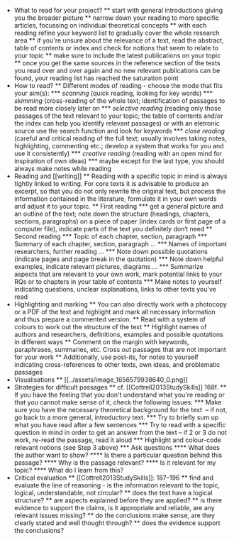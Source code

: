 * What to read for your project?
    ** start with general introductions giving you the broader picture
    ** narrow down your reading to more specific articles, focussing on individual theoretical concepts
    ** with each reading refine your keyword list to gradually cover the whole research area
    ** if you're unsure about the relevance of a text, read the abstract, table of contents or index and check for notions that seem to relate to your topic
    ** make sure to include the latest publications on your topic
    ** once you get the same sources in the reference section of the texts you read over and over again and no new relevant publications can be found, your reading list has reached the saturation point
* How to read?
    ** Different modes of reading - choose the mode that fits your aim(s):
        *** *scanning* (quick reading, looking for key words)
        *** *skimming* (cross-reading of the whole text; identification of passages to be read more closely later on
        *** *selective reading* (reading only those passages of the text relevant to your topic; the table of contents and/or the index can help you identify relevant passages) or with an eletronic source use the search function and look for keywords
        *** *close reading* (careful and critical reading of the full text; usually involves taking notes, highlighting, commenting etc.; develop a system that works for you and use it consistently)
        *** *creative reading* (reading with an open mind for inspiration of own ideas)
        *** maybe except for the last type, you should always make notes while reading
* Reading and [[writing]]
    ** Reading with a specific topic in mind is always tightly linked to writing. For core texts it is advisable to produce an excerpt, so that you do not only rewrite the original text, but process the information contained in the literature, formulate it in your own words and adjust it to your topic.
    ** First reading
        *** get a general picture and an outline of the text; note down the structure (headings, chapters, sections, paragraphs) on a piece of paper (index cards or first page of a computer file), indicate parts of the text you definitely don‘t need
        ** Second reading
        *** Topic of each chapter, section, paragraph
        *** Summary of each chapter, section, paragraph ...
        *** Names of important researchers, further reading ...
        *** Note down possible quotations (indicate pages and page break in the quotation)
        *** Note down helpful examples, indicate relevant pictures, diagrams …
        *** Summarize aspects that are relevant to your own work, mark potential links to your RQs or to chapters in your table of contents
        *** Make notes to yourself indicating questions, unclear explanations, links to other texts you've read
* Highlighting and marking
    ** You can also directly work with a photocopy or a PDF of the text and highlight and mark all necessary information and thus prepare a commented version.
    ** Read with a system of colours to work out the structure of the text
    ** Highlight names of authors and researchers, definitions, examples and possible quotations in different ways
    ** Comment on the margin with keywords, paraphrases, summaries, etc.
    Cross out passages that are not important for your work
    ** Additionally, use post-its, for notes to yourself indicating cross-references to other texts, own ideas, and problematic passages
* Visualisations
    ** [[../assets/image_1656579938640_0.png]]
* Strategies for difficult passages
    ** cf. [[Cottrell2013StudySkills]] 168f.
    ** If you have the feeling that you don't understand what you're reading or that you cannot make sense of it, check the following issues:
        *** Make sure you have the necessary theoretical background for the text  – if not, go back to a more general, introductory text.
        *** Try to briefly sum up what you have read after a few sentences
        *** Try to read with a specific question in mind in order to get an answer from the text – if 2 or 3 do not work, re-read the passage, read it aloud
        *** Highlight and colour-code relevant notions (see Step 3 above)
        *** Ask questions
            **** What does the author want to show?
            **** Is there a particular question behind this passage?
            **** Why is the passage relevant?
            **** Is it relevant for my topic?
            **** What do I learn from this?
* Critical evaluation
    ** [[Cottrell2013StudySkills]]: 187–196
    ** find and evaluate the line of reasoning - is the information relevant to the topic, logical, understandable, not circular?
    ** does the text have a logical structure?
    ** are aspects explained before they are applied?
    ** is there evidence to support the claims, is it appropriate and reliable, are any relevant issues missing?
    ** do the conclusions make sense, are they clearly stated and well thought through?
    ** does the evidence support the conclusions?
